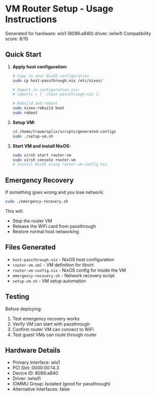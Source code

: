 # VM Router Setup - Usage Instructions

Generated for hardware: wlo1 (8086:a840) driver: iwlwifi
Compatibility score: 8/10

## Quick Start

1. **Apply host configuration:**
   ```bash
   # Copy to your NixOS configuration
   sudo cp host-passthrough.nix /etc/nixos/
   
   # Import in configuration.nix:
   # imports = [ ./host-passthrough.nix ];
   
   # Rebuild and reboot
   sudo nixos-rebuild boot
   sudo reboot
   ```

2. **Setup VM:**
   ```bash
   cd /home/traum/splix/scripts/generated-configs
   sudo ./setup-vm.sh
   ```

3. **Start VM and install NixOS:**
   ```bash
   sudo virsh start router-vm
   sudo virsh console router-vm
   # Install NixOS using router-vm-config.nix
   ```

## Emergency Recovery

If something goes wrong and you lose network:

```bash
sudo ./emergency-recovery.sh
```

This will:
- Stop the router VM
- Release the WiFi card from passthrough  
- Restore normal host networking

## Files Generated

- `host-passthrough.nix` - NixOS host configuration
- `router-vm.xml` - VM definition for libvirt
- `router-vm-config.nix` - NixOS config for inside the VM
- `emergency-recovery.sh` - Network recovery script
- `setup-vm.sh` - VM setup automation

## Testing

Before deploying:
1. Test emergency recovery works
2. Verify VM can start with passthrough
3. Confirm router VM can connect to WiFi
4. Test guest VMs can route through router

## Hardware Details

- Primary Interface: wlo1
- PCI Slot: 0000:00:14.3
- Device ID: 8086:a840
- Driver: iwlwifi
- IOMMU Group: Isolated (good for passthrough)
- Alternative Interfaces: false
